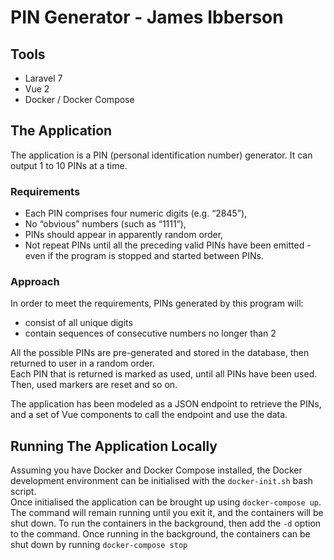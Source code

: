 # PIN Generator - James Ibberson

## Tools 
- Laravel 7 
- Vue 2 
- Docker / Docker Compose 

## The Application 
The application is a PIN (personal identification number) generator. It can output 1 to 10 PINs at a time.

### Requirements 
- Each PIN comprises four numeric digits (e.g. “2845”),
- No “obvious” numbers (such as “1111”),
- PINs should appear in apparently random order,
- Not repeat PINs until all the preceding valid PINs have been emitted - even if the program is stopped and started between PINs.

### Approach
In order to meet the requirements, PINs generated by this program will:
- consist of all unique digits 
- contain sequences of consecutive numbers no longer than 2

All the possible PINs are pre-generated and stored in the database, then returned to user in a random order.  
Each PIN that is returned is marked as used, until all PINs have been used. Then, used markers are reset and so on.

The application has been modeled as a JSON endpoint to retrieve the PINs, and a set of Vue components to call the endpoint and use the data.

## Running The Application Locally 
Assuming you have Docker and Docker Compose installed, the Docker development environment can be initialised with the `docker-init.sh` bash script.  
Once initialised the application can be brought up using `docker-compose up`. The command will remain running until you exit it, 
and the containers will be shut down. To run the containers in the background, then add the `-d` option to the command. 
Once running in the background, the containers can be shut down by running `docker-compose stop`
